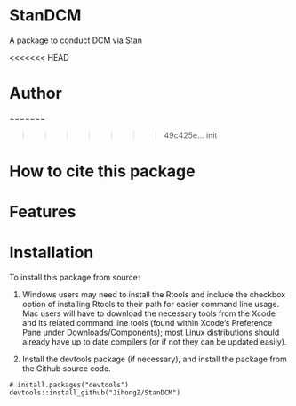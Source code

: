 # StanDCM
A package to conduct DCM via Stan

<<<<<<< HEAD

# Author
=======
>>>>>>> 49c425e... init
# How to cite this package

# Features

# Installation

To install this package from source:

1. Windows users may need to install the Rtools and include the checkbox option of installing Rtools to their path for easier command line usage. Mac users will have to download the necessary tools from the Xcode and its related command line tools (found within Xcode’s Preference Pane under Downloads/Components); most Linux distributions should already have up to date compilers (or if not they can be updated easily).

2. Install the devtools package (if necessary), and install the package from the Github source code.

```
# install.packages("devtools")
devtools::install_github("JihongZ/StanDCM")
```

